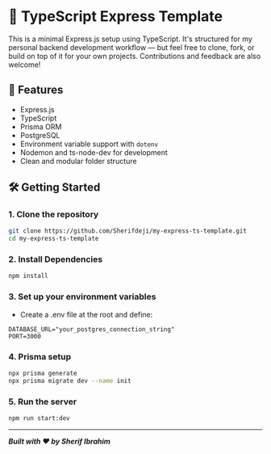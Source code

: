 # 🚀 TypeScript Express Template

This is a minimal Express.js setup using TypeScript. It's structured for my personal backend development workflow — but feel free to clone, fork, or build on top of it for your own projects.
Contributions and feedback are also welcome!

## 🧰 Features

- Express.js
- TypeScript
- Prisma ORM
- PostgreSQL
- Environment variable support with `dotenv`
- Nodemon and ts-node-dev for development
- Clean and modular folder structure

## 🛠️ Getting Started

### 1. Clone the repository

```bash
git clone https://github.com/Sherifdeji/my-express-ts-template.git
cd my-express-ts-template
```

### 2. Install Dependencies

```bash
npm install
```

### 3. Set up your environment variables

- Create a .env file at the root and define:

```env
DATABASE_URL="your_postgres_connection_string"
PORT=3000
```

### 4. Prisma setup

```bash
npx prisma generate
npx prisma migrate dev --name init
```

### 5. Run the server

```bash
npm run start:dev
```

---

_**Built with ❤️ by Sherif Ibrahim**_
